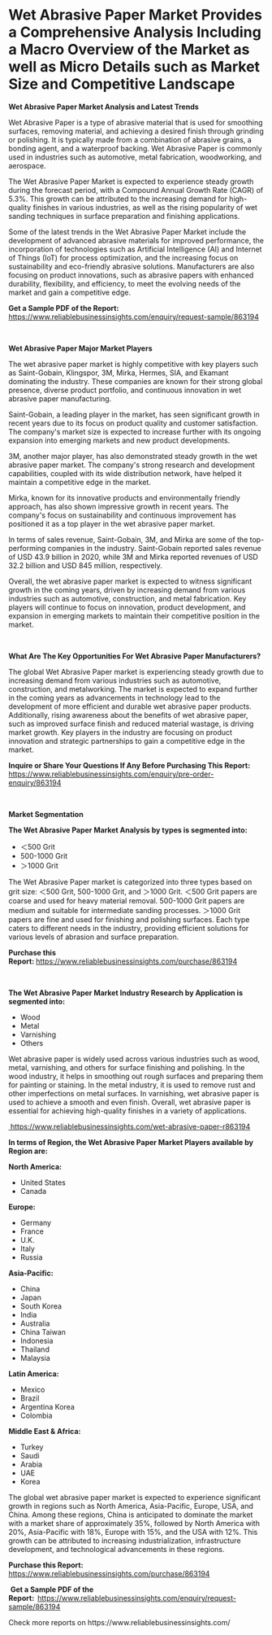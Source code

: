 <p><h1>Wet Abrasive Paper Market Provides a Comprehensive Analysis Including a Macro Overview of the Market as well as Micro Details such as Market Size and Competitive Landscape</h1></p><p><strong>Wet Abrasive Paper Market Analysis and Latest Trends</strong></p>
<p><p>Wet Abrasive Paper is a type of abrasive material that is used for smoothing surfaces, removing material, and achieving a desired finish through grinding or polishing. It is typically made from a combination of abrasive grains, a bonding agent, and a waterproof backing. Wet Abrasive Paper is commonly used in industries such as automotive, metal fabrication, woodworking, and aerospace.</p><p>The Wet Abrasive Paper Market is expected to experience steady growth during the forecast period, with a Compound Annual Growth Rate (CAGR) of 5.3%. This growth can be attributed to the increasing demand for high-quality finishes in various industries, as well as the rising popularity of wet sanding techniques in surface preparation and finishing applications.</p><p>Some of the latest trends in the Wet Abrasive Paper Market include the development of advanced abrasive materials for improved performance, the incorporation of technologies such as Artificial Intelligence (AI) and Internet of Things (IoT) for process optimization, and the increasing focus on sustainability and eco-friendly abrasive solutions. Manufacturers are also focusing on product innovations, such as abrasive papers with enhanced durability, flexibility, and efficiency, to meet the evolving needs of the market and gain a competitive edge.</p></p>
<p><strong>Get a Sample PDF of the Report:&nbsp;</strong> <a href="https://www.reliablebusinessinsights.com/enquiry/request-sample/863194">https://www.reliablebusinessinsights.com/enquiry/request-sample/863194</a></p>
<p>&nbsp;</p>
<p><strong>Wet Abrasive Paper Major Market Players</strong></p>
<p><p>The wet abrasive paper market is highly competitive with key players such as Saint-Gobain, Klingspor, 3M, Mirka, Hermes, SIA, and Ekamant dominating the industry. These companies are known for their strong global presence, diverse product portfolio, and continuous innovation in wet abrasive paper manufacturing.</p><p>Saint-Gobain, a leading player in the market, has seen significant growth in recent years due to its focus on product quality and customer satisfaction. The company's market size is expected to increase further with its ongoing expansion into emerging markets and new product developments.</p><p>3M, another major player, has also demonstrated steady growth in the wet abrasive paper market. The company's strong research and development capabilities, coupled with its wide distribution network, have helped it maintain a competitive edge in the market.</p><p>Mirka, known for its innovative products and environmentally friendly approach, has also shown impressive growth in recent years. The company's focus on sustainability and continuous improvement has positioned it as a top player in the wet abrasive paper market.</p><p>In terms of sales revenue, Saint-Gobain, 3M, and Mirka are some of the top-performing companies in the industry. Saint-Gobain reported sales revenue of USD 43.9 billion in 2020, while 3M and Mirka reported revenues of USD 32.2 billion and USD 845 million, respectively.</p><p>Overall, the wet abrasive paper market is expected to witness significant growth in the coming years, driven by increasing demand from various industries such as automotive, construction, and metal fabrication. Key players will continue to focus on innovation, product development, and expansion in emerging markets to maintain their competitive position in the market.</p></p>
<p>&nbsp;</p>
<p><strong>What Are The Key Opportunities For Wet Abrasive Paper Manufacturers?</strong></p>
<p><p>The global Wet Abrasive Paper market is experiencing steady growth due to increasing demand from various industries such as automotive, construction, and metalworking. The market is expected to expand further in the coming years as advancements in technology lead to the development of more efficient and durable wet abrasive paper products. Additionally, rising awareness about the benefits of wet abrasive paper, such as improved surface finish and reduced material wastage, is driving market growth. Key players in the industry are focusing on product innovation and strategic partnerships to gain a competitive edge in the market.</p></p>
<p><strong>Inquire or Share Your Questions If Any Before Purchasing This Report:</strong> <a href="https://www.reliablebusinessinsights.com/enquiry/pre-order-enquiry/863194">https://www.reliablebusinessinsights.com/enquiry/pre-order-enquiry/863194</a></p>
<p>&nbsp;</p>
<p><strong>Market Segmentation</strong></p>
<p><strong>The Wet Abrasive Paper Market Analysis by types is segmented into:</strong></p>
<p><ul><li>＜500 Grit</li><li>500-1000 Grit</li><li>＞1000 Grit</li></ul></p>
<p><p>The Wet Abrasive Paper market is categorized into three types based on grit size: ＜500 Grit, 500-1000 Grit, and ＞1000 Grit. ＜500 Grit papers are coarse and used for heavy material removal. 500-1000 Grit papers are medium and suitable for intermediate sanding processes. ＞1000 Grit papers are fine and used for finishing and polishing surfaces. Each type caters to different needs in the industry, providing efficient solutions for various levels of abrasion and surface preparation.</p></p>
<p><strong>Purchase this Report:&nbsp;</strong><a href="https://www.reliablebusinessinsights.com/purchase/863194">https://www.reliablebusinessinsights.com/purchase/863194</a></p>
<p>&nbsp;</p>
<p><strong>The Wet Abrasive Paper Market Industry Research by Application is segmented into:</strong></p>
<p><ul><li>Wood</li><li>Metal</li><li>Varnishing</li><li>Others</li></ul></p>
<p><p>Wet abrasive paper is widely used across various industries such as wood, metal, varnishing, and others for surface finishing and polishing. In the wood industry, it helps in smoothing out rough surfaces and preparing them for painting or staining. In the metal industry, it is used to remove rust and other imperfections on metal surfaces. In varnishing, wet abrasive paper is used to achieve a smooth and even finish. Overall, wet abrasive paper is essential for achieving high-quality finishes in a variety of applications.</p></p>
<p><a href="https://www.reliablebusinessinsights.com/wet-abrasive-paper-r863194">&nbsp;https://www.reliablebusinessinsights.com/wet-abrasive-paper-r863194</a></p>
<p><strong>In terms of Region, the Wet Abrasive Paper Market Players available by Region are:</strong></p>
<p>
    <p> <strong> North America: </strong>
        <ul>
            <li>United States</li>
            <li>Canada</li>
        </ul>
        </p> 
    <p> <strong> Europe: </strong>
        <ul>
            <li>Germany</li>
            <li>France</li>
            <li>U.K.</li>
            <li>Italy</li>
            <li>Russia</li>
        </ul>
        </p> 
    <p> <strong> Asia-Pacific: </strong>
        <ul>
            <li>China</li>
            <li>Japan</li>
            <li>South Korea</li>
            <li>India</li>
            <li>Australia</li>
            <li>China Taiwan</li>
            <li>Indonesia</li>
            <li>Thailand</li>
            <li>Malaysia</li>
        </ul>
        </p> 
    <p> <strong> Latin America: </strong>
        <ul>
            <li>Mexico</li>
            <li>Brazil</li>
            <li>Argentina Korea</li>
            <li>Colombia</li>
        </ul>
        </p> 
    <p> <strong> Middle East & Africa: </strong>
        <ul>
            <li>Turkey</li>
            <li>Saudi</li>
            <li>Arabia</li>
            <li>UAE</li>
            <li>Korea</li>
        </ul>
    </p>
    </p>
<p><p>The global wet abrasive paper market is expected to experience significant growth in regions such as North America, Asia-Pacific, Europe, USA, and China. Among these regions, China is anticipated to dominate the market with a market share of approximately 35%, followed by North America with 20%, Asia-Pacific with 18%, Europe with 15%, and the USA with 12%. This growth can be attributed to increasing industrialization, infrastructure development, and technological advancements in these regions.</p></p>
<p><strong>Purchase this Report: </strong><a href="https://www.reliablebusinessinsights.com/purchase/863194">https://www.reliablebusinessinsights.com/purchase/863194</a></p>
<p>&nbsp;<strong>Get a Sample PDF of the Report:&nbsp;&nbsp;</strong><a href="https://www.reliablebusinessinsights.com/enquiry/request-sample/863194">https://www.reliablebusinessinsights.com/enquiry/request-sample/863194</a></p>
<p><strong></strong></p>
<p>Check more reports on https://www.reliablebusinessinsights.com/</p>